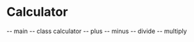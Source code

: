 # Calculator
  -- main
  -- class calculator
     -- plus
     -- minus
     -- divide
     -- multiply
